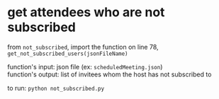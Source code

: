 # get attendees who are not subscribed

from `not_subscribed`, import the function on line 78, `get_not_subscribed_users(jsonFileName)`

function's input: json file (ex: `scheduledMeeting.json`) <br>
function's output: list of invitees whom the host has not subscribed to

to run: `python not_subscribed.py`

